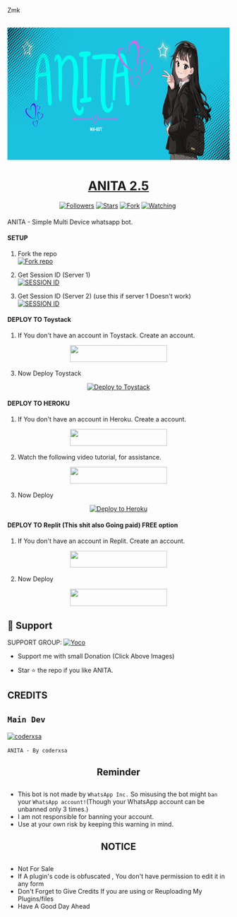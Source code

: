 Zmk<p align="center">  
  <a href="https://youtu.be/Wssss">
    <img alt="anita" height="300" src="https://raw.githubusercontent.com/coderxsa/WABot/main/ANITA/PIC/anita.jpg">
    <h1 align="center">ANITA 2.5</h1>
  </a>
</p>
<p align="center">
<p/>
<p align="center">
<a href="https://github.com/coderxsa?tab=followers"><img title="Followers" src="https://img.shields.io/github/followers/coderxsa?label=Followers&style=social"></a>
<a href="https://github.com/coderxsa/ANITA/stargazers/"><img title="Stars" src="https://img.shields.io/github/stars/coderxsa/ANITAv2?&style=social"></a>
<a href="https://github.com/coderxsa/ANITA/network/members"><img title="Fork" src="https://img.shields.io/github/forks/coderxsa/ANITAv2?style=social"></a>
<a href="https://github.com/coderxsa/ANITA/watchers"><img title="Watching" src="https://img.shields.io/github/watchers/coderxsa/ANITAv2?label=Watching&style=social"></a>
<a href="" alt="FOSSA Status"><img src=""/></a>
</p>

####  
ANITA - Simple Multi Device whatsapp bot.

#### SETUP

1. Fork the repo
    <br>
<a href='https://github.com/coderxsa/ANITA/fork' target="_blank"><img alt='Fork repo' src='https://img.shields.io/badge/Fork Repo-100000?style=for-the-badge&logo=scan&logoColor=white&labelColor=black&color=black'/></a>


2. Get Session ID (Server 1) 
    <br>
<a href='https://coderx-sessions.onrender.com' target="_blank"><img alt='SESSION ID' src='https://img.shields.io/badge/Session_id-100000?style=for-the-badge&logo=scan&logoColor=white&labelColor=black&color=black'/></a>

2. Get Session ID (Server 2) (use this if server 1 Doesn't work)
    <br>
<a href='https://replit.com/@kimora14/CODERX-SESSION?v=1' target="_blank"><img alt='SESSION ID' src='https://img.shields.io/badge/Session_id-100000?style=for-the-badge&logo=scan&logoColor=white&labelColor=black&color=black'/></a>

#### DEPLOY TO Toystack

1. If You don't have an account in Toystack. Create an account.
    <br>
<p align="center"><a href="https://toystack.ai"> <img src="https://img.shields.io/badge/Toystack%20Account-blue?style=for-the-badge&logo=Toystack" width="220" height="38.45"/></a></p>

3. Now Deploy Toystack
   <br>
 <div align="center">
  <a href="https://toystack.ai">
    <img src="https://img.shields.io/badge/Toystack%20Account-blue?style=for-the-badge&logo=Toystack" width="220" height="38.45" alt="Deploy to Toystack ">
  </a>
</div>


#### DEPLOY TO HEROKU

1. If You don't have an account in Heroku. Create a account.
    <br>
<p align="center"><a href="https://signup.heroku.com"> <img src="https://img.shields.io/badge/heroku%20Account-blue?style=for-the-badge&logo=heroku" width="220" height="38.45"/></a></p>

2. Watch the following video tutorial, for assistance.
    <br>
<p align="center"><a href="https://youtu.be/soon"> <img src="https://img.shields.io/badge/heroku%20Tutorial-blue?style=for-the-badge&logo=heroku" width="220" height="38.45"/></a></p>

3. Now Deploy
   <br>
 <div align="center">
  <a href="https://heroku.com/deploy?template=https://github.com/ANITA">
    <img src="https://www.herokucdn.com/deploy/button.svg" alt="Deploy to Heroku">
  </a>
</div>

 
#### DEPLOY TO Replit (This shit also Going paid) FREE option

1. If You don't have an account in Replit. Create an account.
    <br>
<p align="center"><a href="https://replit.com/signup"> <img src="https://img.shields.io/badge/replit%20Account-blue?style=for-the-badge&logo=replit" width="220" height="38.45"/></a></p>

2. Now Deploy
    <br>
<p align="center"><a href="https://repl.it/github/coderxsa/ANITA.git"> <img src="https://img.shields.io/badge/replit%20Deploy-blue?style=for-the-badge&logo=replit" width="220" height="38.45"/></a></p>

 
 ## 🤩 Support

SUPPORT GROUP: <a href="https://pay.yoco.com/coderx"><img alt="Yoco" src="https://a.storyblok.com/f/111633/600x120/efd2e37265/payment-strip.svg"/></a>
- Support me with small Donation (Click Above Images)

- Star ⭐ the repo if you like ANITA.

## CREDITS 




## `Main Dev` 
<a href="https://github.com/coderxsa"><img src="https://avatars.githubusercontent.com/u/149763717?v=4" width="250" height="250" alt="coderxsa"/></a>
  
`ANITA - By coderxsa`


<h2 align="center">  Reminder
</h2>
   
## 
- This bot is not made by `WhatsApp Inc.` So misusing the bot might `ban` your `WhatsApp account!`(Though your WhatsApp account can be unbanned only 3 times.)
- I am not responsible for banning your account.
- Use at your own risk by keeping this warning in mind.


<h2 align="center">  NOTICE
</h2>
   
## 
- Not For Sale
- If A plugin's code is obfuscated , You don't have permission to edit it in any form 
- Don't Forget to Give Credits If you are using or Reuploading My Plugins/files
- Have A Good Day Ahead
